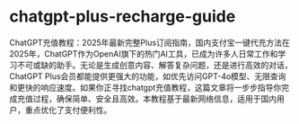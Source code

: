# chatgpt-plus-recharge-guide
ChatGPT充值教程：2025年最新完整Plus订阅指南，国内支付宝一键代充方法在2025年，ChatGPT作为OpenAI旗下的热门AI工具，已成为许多人日常工作和学习不可或缺的助手。无论是生成创意内容、解答复杂问题，还是进行高效的对话，ChatGPT Plus会员都能提供更强大的功能，如优先访问GPT-4o模型、无限查询和更快的响应速度。如果你正寻找chatgpt充值教程，这篇文章将一步步指导你完成充值过程，确保简单、安全且高效。本教程基于最新网络信息，适用于国内用户，重点优化了支付便利性。
